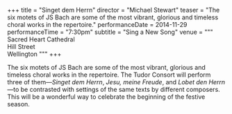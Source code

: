 +++
title = "Singet dem Herrn"
director = "Michael Stewart"
teaser = "The six motets of JS Bach are some of the most vibrant, glorious and timeless choral works in the repertoire."
performanceDate = 2014-11-29
performanceTime = "7:30pm"
subtitle = "Sing a New Song"
venue = """
Sacred Heart Cathedral  
Hill Street  
Wellington
"""
+++

The six motets of JS Bach are some of the most vibrant, glorious and timeless choral works in the repertoire. The Tudor Consort will perform three of them—*Singet dem Herrn*, *Jesu, meine Freude*, and *Lobet den Herrn*—to be contrasted with settings of the same texts by different composers. This will be a wonderful way to celebrate the beginning of the festive season.
